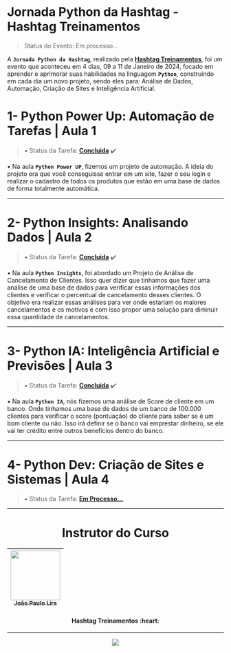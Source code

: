 # Jornada Python da Hashtag - Hashtag Treinamentos
> Status do Evento: Em processo...
<!-- Status do Projeto: Concluido :heavy_check_mark:-->
A **`Jornada Python da Hashtag`**, realizado pela **[Hashtag Treinamentos](https://www.cursoemvideo.com/)**, foi um evento que aconteceu em 4 dias, 09 a 11 de Janeiro de 2024, focado em aprender e aprimorar suas habilidades na linguagem **`Python`**, construindo em cada dia um novo projeto, sendo eles para: Análise de Dados, Automação, Criação de Sites e Inteligência Artificial.

#

# 1- Python Power Up: Automação de Tarefas | Aula 1
> • Status da Tarefa: **[Concluida](https://github.com/IsacBM/Jornada-Python-Hashtag/blob/main/PowerUp-Python/index.py)** :heavy_check_mark:

• Na aula **`Python Power UP`**, fizemos um projeto de automação. A ideia do projeto era que você conseguisse entrar em um site, fazer o seu login e realizar o cadastro de todos os produtos que estão em uma base de dados de forma totalmente automática.

---

# 2- Python Insights: Analisando Dados | Aula 2

> • Status da Tarefa: **[Concluida](https://github.com/IsacBM/Jornada-Python-Hashtag/blob/main/Python-Insights/inicial.ipynb)** :heavy_check_mark:

• Na aula **`Python Insights`**, foi abordado um Projeto de Análise de Cancelamento de Clientes. Isso quer dizer que tinhamos que fazer
uma análise de uma base de dados para verificar essas informações dos clientes e verificar o percentual de cancelamento
desses clientes. O objetivo era realizar essas análises para ver onde estariam os maiores cancelamentos e os motivos e com isso propor uma solução para diminuir essa quantidade de cancelamentos.

---

# 3- Python IA: Inteligência Artificial e Previsões | Aula 3

> • Status da Tarefa: **[Concluida](https://github.com/IsacBM/Jornada-Python-Hashtag/blob/main/Python-IA/inicial.ipynb)** :heavy_check_mark:

• Na aula **`Python IA`**, nós fizemos uma análise de Score de cliente em um banco. Onde tinhamos uma base de dados de um banco de 100.000 clientes para verificar o score (pontuação) do cliente para saber se é um bom cliente ou não. Isso irá definir se o banco vai emprestar dinheiro, se ele vai ter crédito entre outros benefícios dentro do banco.

---

# 4- Python Dev: Criação de Sites e Sistemas | Aula 4

> • Status da Tarefa: **[Em Processo...]()**

---

<div align="center">
  <h1>Instrutor do Curso</h1>
    
</div>
<div align="center">
 
|  [<img src="https://media.licdn.com/dms/image/D4D03AQEVmP0CvngI8w/profile-displayphoto-shrink_800_800/0/1679430223633?e=1710374400&v=beta&t=NWIp5g7kvb_fgto__U4gPGtDqcLaM7bU-fHrb5-3SsM" width=115><br><sub>João Paulo Lira</sub>](https://www.linkedin.com/in/jo%C3%A3o-paulo-rodrigues-de-lira-50664758/) | 
| :---: | 


</div>
<h4 align="center">
<strong>Hashtag Treinamentos </strong>:heart: <br>
</h4>

---
<div align="center">
  <img src="https://www.python.org/static/community_logos/python-logo-inkscape.svg">
    
</div>
